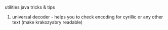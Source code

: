 utilities java 
tricks & tips

1) universal decoder - helps you to check encoding for cyrillic or any other text (make krakozyabry readable)
